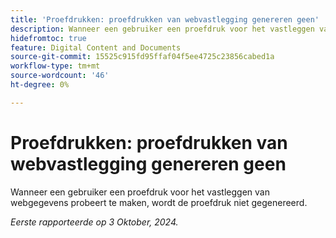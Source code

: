 ```yaml
---
title: 'Proefdrukken: proefdrukken van webvastlegging genereren geen'
description: Wanneer een gebruiker een proefdruk voor het vastleggen van webgegevens probeert te maken, wordt de proefdruk niet gegenereerd.
hidefromtoc: true
feature: Digital Content and Documents
source-git-commit: 15525c915fd95ffaf04f5ee4725c23856cabed1a
workflow-type: tm+mt
source-wordcount: '46'
ht-degree: 0%

---
```



# Proefdrukken: proefdrukken van webvastlegging genereren geen

Wanneer een gebruiker een proefdruk voor het vastleggen van webgegevens probeert te maken, wordt de proefdruk niet gegenereerd.

_Eerste rapporteerde op 3 Oktober, 2024._
